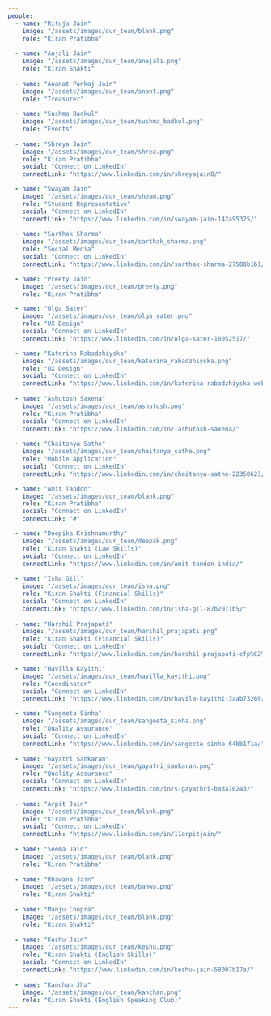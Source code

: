 ```yaml
---
people:
  - name: "Rituja Jain"
    image: "/assets/images/our_team/blank.png"
    role: "Kiran Pratibha"
    
  - name: "Anjali Jain"
    image: "/assets/images/our_team/anajali.png"
    role: "Kiran Shakti"
    
  - name: "Ananat Pankaj Jain"
    image: "/assets/images/our_team/anant.png"
    role: "Treasurer"
    
  - name: "Sushma Badkul"
    image: "/assets/images/our_team/sushma_badkul.png"
    role: "Events"
       
  - name: "Shreya Jain"
    image: "/assets/images/our_team/shrea.png"
    role: "Kiran Pratibha"
    social: "Connect on LinkedIn"
    connectLink: "https://www.linkedin.com/in/shreyajain8/"

  - name: "Swayam Jain"
    image: "/assets/images/our_team/sheam.png"
    role: "Student Representative"
    social: "Connect on LinkedIn"
    connectLink: "https://www.linkedin.com/in/swayam-jain-142a95325/"
    
  - name: "Sarthak Sharma"
    image: "/assets/images/our_team/sarthak_sharma.png"
    role: "Social Media"
    social: "Connect on LinkedIn"
    connectLink: "https://www.linkedin.com/in/sarthak-sharma-27500b1b1/" 

  - name: "Preety Jain"
    image: "/assets/images/our_team/preety.png"
    role: "Kiran Pratibha"

  - name: "Olga Sater"
    image: "/assets/images/our_team/olga_sater.png"
    role: "UX Design"
    social: "Connect on LinkedIn"
    connectLink: "https://www.linkedin.com/in/olga-sater-18052517/"

  - name: "Katerina Rabadzhiyska"
    image: "/assets/images/our_team/katerina_rabadzhiyska.png"
    role: "UX Design"
    social: "Connect on LinkedIn"
    connectLink: "https://www.linkedin.com/in/katerina-rabadzhiyska-web-designer-for-proffesionals/"
   
  - name: "Ashutosh Saxena"
    image: "/assets/images/our_team/ashutosh.png"
    role: "Kiran Pratibha"
    social: "Connect on LinkedIn"
    connectLink: "https://www.linkedin.com/in/-ashutosh-saxena/"
    
  - name: "Chaitanya Sathe"
    image: "/assets/images/our_team/chaitanya_sathe.png"
    role: "Mobile Application"
    social: "Connect on LinkedIn"
    connectLink: "https://www.linkedin.com/in/chaitanya-sathe-22350623/"

  - name: "Amit Tandon"
    image: "/assets/images/our_team/blank.png"
    role: "Kiran Pratibha"
    social: "Connect on LinkedIn"
    connectLink: "#"

  - name: "Deepika Krishnamurthy"
    image: "/assets/images/our_team/deepak.png"
    role: "Kiran Shakti (Law Skills)"
    social: "Connect on LinkedIn"
    connectLink: "https://www.linkedin.com/in/amit-tandon-india/"
    
  - name: "Isha Gill"
    image: "/assets/images/our_team/isha.png"
    role: "Kiran Shakti (Financial Skills)"
    social: "Connect on LinkedIn"
    connectLink: "https://www.linkedin.com/in/isha-gil-87b2071b5/"
    
  - name: "Harshil Prajapati"
    image: "/assets/images/our_team/harshil_prajapati.png"
    role: "Kiran Shakti (Financial Skills)"
    social: "Connect on LinkedIn"
    connectLink: "https://www.linkedin.com/in/harshil-prajapati-cfp%C2%AE-8524051a3/"

  - name: "Havilla Kayithi"
    image: "/assets/images/our_team/havilla_kayithi.png"
    role: "Coordinator"
    social: "Connect on LinkedIn"
    connectLink: "https://www.linkedin.com/in/havila-kayithi-3aab73269/"

  - name: "Sangeeta Sinha"
    image: "/assets/images/our_team/sangeeta_sinha.png"
    role: "Quality Assurance"
    social: "Connect on LinkedIn"
    connectLink: "https://www.linkedin.com/in/sangeeta-sinha-64bb171a/"
    
  - name: "Gayatri Sankaran"
    image: "/assets/images/our_team/gayatri_sankaran.png"
    role: "Quality Assurance"
    social: "Connect on LinkedIn"
    connectLink: "https://www.linkedin.com/in/s-gayathri-ba3a70243/"
             
  - name: "Arpit Jain"
    image: "/assets/images/our_team/blank.png"
    role: "Kiran Pratibha"
    social: "Connect on LinkedIn"
    connectLink: "https://www.linkedin.com/in/11arpitjain/"
          
  - name: "Seema Jain"
    image: "/assets/images/our_team/blank.png"
    role: "Kiran Pratibha"
  
  - name: "Bhawana Jain"
    image: "/assets/images/our_team/bahwa.png"
    role: "Kiran Shakti"
    
  - name: "Manju Chopra"
    image: "/assets/images/our_team/blank.png"
    role: "Kiran Shakti"
        
  - name: "Keshu Jain"
    image: "/assets/images/our_team/keshu.png"
    role: "Kiran Shakti (English Skills)"
    social: "Connect on LinkedIn"
    connectLink: "https://www.linkedin.com/in/keshu-jain-58007b17a/"
    
  - name: "Kanchan Jha"
    image: "/assets/images/our_team/kanchan.png"
    role: "Kiran Shakti (English Speaking Club)"
---
```

